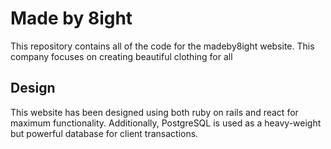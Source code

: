 # Made by 8ight
This repository contains all of the code for the madeby8ight website. This company focuses on creating beautiful clothing for all

## Design
This website has been designed using both ruby on rails and react for maximum functionality. Additionally, PostgreSQL is used as a heavy-weight but powerful database for client transactions.